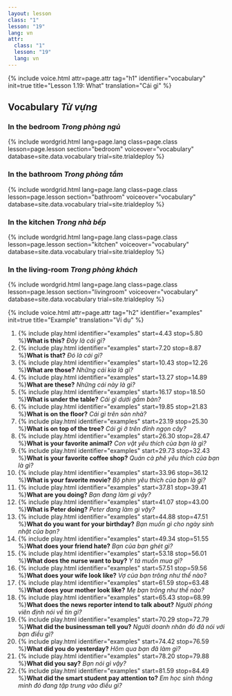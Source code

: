 ```yaml
---
layout: lesson
class: "1"
lesson: "19"
lang: vn
attr:
  class: "1"
  lesson: "19"
  lang: vn
---
```


{%  include voice.html attr=page.attr                     tag="h1"
	identifier="vocabulary"  init=true
	title="Lesson 1.19: What"
	translation="Cái gì"
%}

## Vocabulary *Từ vựng* 

### In the bedroom *Trong phòng ngủ*
{% include wordgrid.html lang=page.lang
		class=page.class 
		lesson=page.lesson 
		section="bedroom"
		voiceover="vocabulary"
		database=site.data.vocabulary 
		trial=site.trialdeploy %}

### In the bathroom *Trong phòng tắm*
{% include wordgrid.html lang=page.lang
		class=page.class 
		lesson=page.lesson 
		section="bathroom"
		voiceover="vocabulary"
		database=site.data.vocabulary 
		trial=site.trialdeploy %}
		
### In the kitchen *Trong nhà bếp* 
{% include wordgrid.html lang=page.lang
		class=page.class 
		lesson=page.lesson 
		section="kitchen"
		voiceover="vocabulary"
		database=site.data.vocabulary 
		trial=site.trialdeploy %}
		
### In the living-room *Trong phòng khách* 
{% include wordgrid.html lang=page.lang
		class=page.class 
		lesson=page.lesson 
		section="livingroom"
		voiceover="vocabulary"
		database=site.data.vocabulary 
		trial=site.trialdeploy %}


{%  include voice.html attr=page.attr                     tag="h2"
	identifier="examples"  init=true
	title="Example"
	translation="Ví dụ"
%}


1. {% include play.html identifier="examples" start=4.43 stop=5.80 %}**What is this?**  *Đây là cái gì?*
1. {% include play.html identifier="examples" start=7.20 stop=8.87 %}**What is that?**  *Đó là cái gì?*
1. {% include play.html identifier="examples" start=10.43 stop=12.26 %}**What are those?**  *Những cái kia là gì?*
1. {% include play.html identifier="examples" start=13.27 stop=14.89 %}**What are these?**  *Những cái này là gì?*
1. {% include play.html identifier="examples" start=16.17 stop=18.50 %}**What is under the table?**  *Cái gì dưới gầm bàn?*
1. {% include play.html identifier="examples" start=19.85 stop=21.83 %}**What is on the floor?**  *Cái gì trên sàn nhà?*
1. {% include play.html identifier="examples" start=23.19 stop=25.30 %}**What is on top of the tree?**  *Cái gì ở trên đỉnh ngọn cây?*
1. {% include play.html identifier="examples" start=26.30 stop=28.47 %}**What is your favorite animal?**  *Con vật yêu thích của bạn là gì?*
1. {% include play.html identifier="examples" start=29.73 stop=32.43 %}**What is your favorite coffee shop?**  *Quán cà phê yêu thích của bạn là gì?*
1. {% include play.html identifier="examples" start=33.96 stop=36.12 %}**What is your favorite movie?**  *Bộ phim yêu thích của bạn là gì?*
1. {% include play.html identifier="examples" start=37.81 stop=39.41 %}**What are you doing?**  *Bạn đang làm gì vậy?*
1. {% include play.html identifier="examples" start=41.07 stop=43.00 %}**What is Peter doing?**  *Peter đang làm gì vậy?*
1. {% include play.html identifier="examples" start=44.88 stop=47.51 %}**What do you want for your birthday?**  *Bạn muốn gì cho ngày sinh nhật của bạn?*
1. {% include play.html identifier="examples" start=49.34 stop=51.55 %}**What does your friend hate?**  *Bạn của bạn ghét gì?*
1. {% include play.html identifier="examples" start=53.18 stop=56.01 %}**What does the nurse want to buy?**  *Y tá muốn mua gì?*
1. {% include play.html identifier="examples" start=57.51 stop=59.56 %}**What does your wife look like?**  *Vợ của bạn trông như thế nào?*
1. {% include play.html identifier="examples" start=61.59 stop=63.48 %}**What does your mother look like?**  *Mẹ bạn trông như thế nào?*
1. {% include play.html identifier="examples" start=65.43 stop=68.99 %}**What does the news reporter intend to talk about?** *Người phóng viên định nói về tin gì?*
1. {% include play.html identifier="examples" start=70.29 stop=72.79 %}**What did the businessman tell you?**  *Người doanh nhân đó đã nói với bạn điều gì?*
1. {% include play.html identifier="examples" start=74.42 stop=76.59 %}**What did you do yesterday?**  *Hôm qua bạn đã làm gì?*
1. {% include play.html identifier="examples" start=78.20 stop=79.88 %}**What did you say?**  *Bạn nói gì vậy?*
1. {% include play.html identifier="examples" start=81.59 stop=84.49 %}**What did the smart student pay attention to?** *Em học sinh thông minh đó đang tập trung vào điều gì?*


